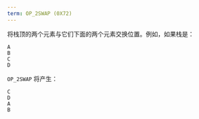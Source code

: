 ```yaml
---
term: OP_2SWAP (0X72)
---
```


将栈顶的两个元素与它们下面的两个元素交换位置。例如，如果栈是：

```text
A
B
C
D
```

`OP_2SWAP` 将产生：

```text
C
D
A
B
```